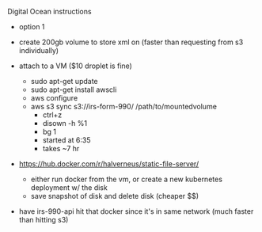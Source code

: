 Digital Ocean instructions

- option 1
- create 200gb volume to store xml on (faster than requesting from s3 individually)
- attach to a VM ($10 droplet is fine)
  - sudo apt-get update
  - sudo apt-get install awscli
  - aws configure
  - aws s3 sync s3://irs-form-990/ /path/to/mountedvolume
    - ctrl+z
    - disown -h %1
    - bg 1
    - started at 6:35
    - takes ~7 hr
- https://hub.docker.com/r/halverneus/static-file-server/
  - either run docker from the vm, or create a new kubernetes deployment w/ the disk
  - save snapshot of disk and delete disk (cheaper $$)

- have irs-990-api hit that docker since it's in same network (much faster than hitting s3)
